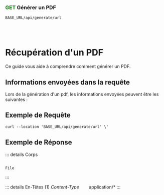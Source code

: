 ### <span style="color:green">GET</span> Générer un PDF

````
BASE_URL/api/generate/url
````

<br/> <br/> 

# Récupération d'un PDF
Ce guide vous aide à comprendre comment générer un PDF.


## Informations envoyées dans la requête

Lors de la génération d'un pdf, les informations envoyées peuvent être les suivantes :


## Exemple de Requête

```txt
curl --location 'BASE_URL/api/generate/url' \'

```


## Exemple de Réponse

::: details Corps  

```html

File

```
:::


::: details En-Têtes (1)
 *Content-Type*    &nbsp;&nbsp;&nbsp;&nbsp;&nbsp;&nbsp;     application/*
:::
